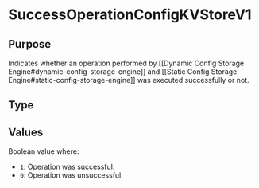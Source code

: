 # SuccessOperationConfigKVStoreV1

## Purpose

<!-- --8<-- [start:purpose] -->
Indicates whether an operation performed by [[Dynamic Config Storage Engine#dynamic-config-storage-engine]]
and [[Static Config Storage Engine#static-config-storage-engine]] was executed successfully or not.

<!-- --8<-- [end:purpose] -->

## Type

<!-- --8<-- [start:type] -->
<div class="type" markdown>

</div>
<!-- --8<-- [end:type] -->

## Values

Boolean value where:
- `1`: Operation was successful.
- `0`: Operation was unsuccessful.
